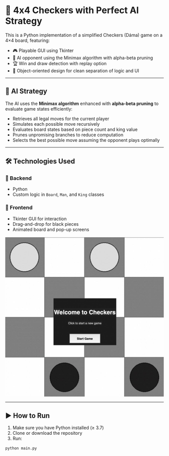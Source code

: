 # 🏁 4x4 Checkers with Perfect AI Strategy

This is a Python implementation of a simplified Checkers (Dáma) game on a 4×4 board, featuring:

- 🎮 Playable GUI using Tkinter  
- 🧠 AI opponent using the Minimax algorithm with alpha-beta pruning  
- 🏆 Win and draw detection with replay option  
- 🧱 Object-oriented design for clean separation of logic and UI  

---

## 🧠 AI Strategy

The AI uses the **Minimax algorithm** enhanced with **alpha-beta pruning** to evaluate game states efficiently:

- Retrieves all legal moves for the current player
- Simulates each possible move recursively
- Evaluates board states based on piece count and king value
- Prunes unpromising branches to reduce computation
- Selects the best possible move assuming the opponent plays optimally

---

## 🛠️ Technologies Used

### 💾 Backend
- Python
- Custom logic in `Board`, `Man`, and `King` classes

### 🎨 Frontend
- Tkinter GUI for interaction
- Drag-and-drop for black pieces
- Animated board and pop-up screens
  
![Game Screenshot](checkers.png)

---

## ▶️ How to Run

1. Make sure you have Python installed (≥ 3.7)
2. Clone or download the repository
3. Run:

```bash
python main.py

